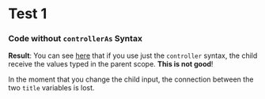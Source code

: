 # Test 1

### Code without `controllerAs` Syntax

**Result**: You can see [here]() that if you use just the `controller` syntax, the child receive the values typed in the parent scope. **This is not good**!

In the moment that you change the child input, the connection between the two `title` variables is lost.